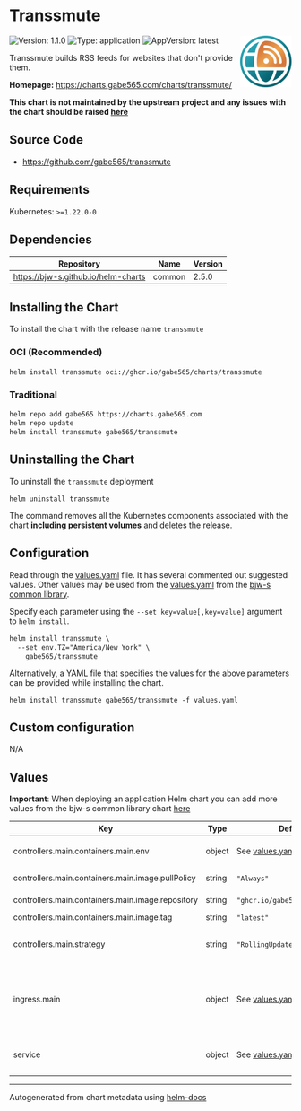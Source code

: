 # Transsmute

<img src="https://raw.githubusercontent.com/gabe565/transsmute/ce624f8/assets/icon.svg" align="right" width="92" alt="transsmute logo">

![Version: 1.1.0](https://img.shields.io/badge/Version-1.1.0-informational?style=flat)
![Type: application](https://img.shields.io/badge/Type-application-informational?style=flat)
![AppVersion: latest](https://img.shields.io/badge/AppVersion-latest-informational?style=flat)

Transsmute builds RSS feeds for websites that don't provide them.

**Homepage:** <https://charts.gabe565.com/charts/transsmute/>

**This chart is not maintained by the upstream project and any issues with the chart should be raised
[here](https://github.com/gabe565/charts/issues/new?assignees=gabe565&labels=bug&template=bug_report.yaml&name=transsmute&version=1.1.0)**

## Source Code

* <https://github.com/gabe565/transsmute>

## Requirements

Kubernetes: `>=1.22.0-0`

## Dependencies

| Repository | Name | Version |
|------------|------|---------|
| <https://bjw-s.github.io/helm-charts> | common | 2.5.0 |

## Installing the Chart

To install the chart with the release name `transsmute`

### OCI (Recommended)

```console
helm install transsmute oci://ghcr.io/gabe565/charts/transsmute
```

### Traditional

```console
helm repo add gabe565 https://charts.gabe565.com
helm repo update
helm install transsmute gabe565/transsmute
```

## Uninstalling the Chart

To uninstall the `transsmute` deployment

```console
helm uninstall transsmute
```

The command removes all the Kubernetes components associated with the chart **including persistent volumes** and deletes the release.

## Configuration

Read through the [values.yaml](./values.yaml) file. It has several commented out suggested values.
Other values may be used from the [values.yaml](https://github.com/bjw-s/helm-charts/tree/main/charts/library/common/values.yaml) from the [bjw-s common library](https://github.com/bjw-s/helm-charts/tree/main/charts/library/common).

Specify each parameter using the `--set key=value[,key=value]` argument to `helm install`.

```console
helm install transsmute \
  --set env.TZ="America/New York" \
    gabe565/transsmute
```

Alternatively, a YAML file that specifies the values for the above parameters can be provided while installing the chart.

```console
helm install transsmute gabe565/transsmute -f values.yaml
```

## Custom configuration

N/A

## Values

**Important**: When deploying an application Helm chart you can add more values from the bjw-s common library chart [here](https://github.com/bjw-s/helm-charts/tree/main/charts/library/common)

| Key | Type | Default | Description |
|-----|------|---------|-------------|
| controllers.main.containers.main.env | object | See [values.yaml](./values.yaml) | environment variables. [[ref]](https://github.com/gabe565/transsmute#configuration) |
| controllers.main.containers.main.image.pullPolicy | string | `"Always"` | image pull policy |
| controllers.main.containers.main.image.repository | string | `"ghcr.io/gabe565/transsmute"` | image repository |
| controllers.main.containers.main.image.tag | string | `"latest"` | image tag |
| controllers.main.strategy | string | `"RollingUpdate"` | Set the controller upgrade strategy |
| ingress.main | object | See [values.yaml](./values.yaml) | Enable and configure ingress settings for the chart under this key. |
| service | object | See [values.yaml](./values.yaml) | Configures service settings for the chart. |

---
Autogenerated from chart metadata using [helm-docs](https://github.com/norwoodj/helm-docs)
